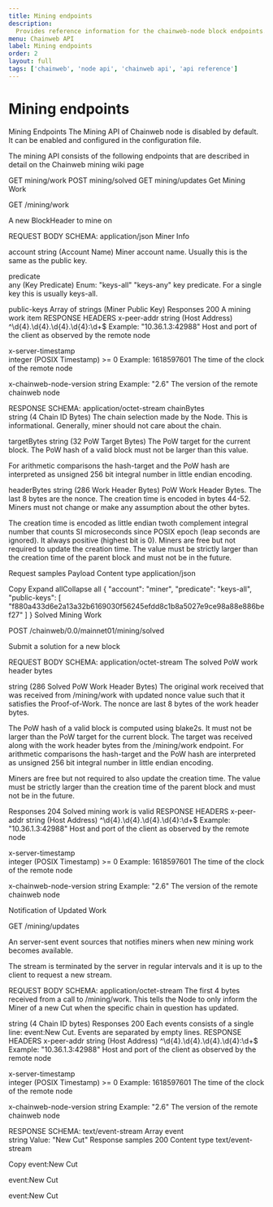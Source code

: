 ```yaml
---
title: Mining endpoints
description:
  Provides reference information for the chainweb-node block endpoints.
menu: Chainweb API
label: Mining endpoints
order: 2
layout: full
tags: ['chainweb', 'node api', 'chainweb api', 'api reference']
---
```


# Mining endpoints

Mining Endpoints
The Mining API of Chainweb node is disabled by default. It can be enabled and configured in the configuration file.

The mining API consists of the following endpoints that are described in detail on the Chainweb mining wiki page

GET mining/work
POST mining/solved
GET mining/updates
Get Mining Work

GET
/mining/work

A new BlockHeader to mine on

REQUEST BODY SCHEMA: application/json
Miner Info

account	
string (Account Name)
Miner account name. Usually this is the same as the public key.

predicate	
any (Key Predicate)
Enum: "keys-all" "keys-any"
key predicate. For a single key this is usually keys-all.

public-keys	
Array of strings (Miner Public Key)
Responses
200 A mining work item
RESPONSE HEADERS
x-peer-addr	
string (Host Address) ^\d{4}.\d{4}.\d{4}.\d{4}:\d+$
Example: "10.36.1.3:42988"
Host and port of the client as observed by the remote node

x-server-timestamp	
integer (POSIX Timestamp) >= 0
Example: 1618597601
The time of the clock of the remote node

x-chainweb-node-version	
string
Example: "2.6"
The version of the remote chainweb node

RESPONSE SCHEMA: application/octet-stream
chainBytes	
string <binary> (4 Chain ID Bytes)
The chain selection made by the Node. This is informational. Generally, miner should not care about the chain.

targetBytes	
string <binary> (32 PoW Target Bytes)
The PoW target for the current block. The PoW hash of a valid block must not be larger than this value.

For arithmetic comparisons the hash-target and the PoW hash are interpreted as unsigned 256 bit integral number in little endian encoding.

headerBytes	
string <binary> (286 Work Header Bytes)
PoW Work Header Bytes. The last 8 bytes are the nonce. The creation time is encoded in bytes 44-52. Miners must not change or make any assumption about the other bytes.

The creation time is encoded as little endian twoth complement integral number that counts SI microseconds since POSIX epoch (leap seconds are ignored). It always positive (highest bit is 0). Miners are free but not required to update the creation time. The value must be strictly larger than the creation time of the parent block and must not be in the future.

Request samples
Payload
Content type
application/json

Copy
Expand allCollapse all
{
"account": "miner",
"predicate": "keys-all",
"public-keys": [
"f880a433d6e2a13a32b6169030f56245efdd8c1b8a5027e9ce98a88e886bef27"
]
}
Solved Mining Work

POST
/chainweb/0.0/mainnet01/mining/solved

Submit a solution for a new block

REQUEST BODY SCHEMA: application/octet-stream
The solved PoW work header bytes

string <binary> (286 Solved PoW Work Header Bytes)
The original work received that was received from /mining/work with updated nonce value such that it satisfies the Proof-of-Work. The nonce are last 8 bytes of the work header bytes.

The PoW hash of a valid block is computed using blake2s. It must not be larger than the PoW target for the current block. The target was received along with the work header bytes from the /mining/work endpoint. For arithmetic comparisons the hash-target and the PoW hash are interpreted as unsigned 256 bit integral number in little endian encoding.

Miners are free but not required to also update the creation time. The value must be strictly larger than the creation time of the parent block and must not be in the future.

Responses
204 Solved mining work is valid
RESPONSE HEADERS
x-peer-addr	
string (Host Address) ^\d{4}.\d{4}.\d{4}.\d{4}:\d+$
Example: "10.36.1.3:42988"
Host and port of the client as observed by the remote node

x-server-timestamp	
integer (POSIX Timestamp) >= 0
Example: 1618597601
The time of the clock of the remote node

x-chainweb-node-version	
string
Example: "2.6"
The version of the remote chainweb node

Notification of Updated Work

GET
/mining/updates

An server-sent event sources that notifies miners when new mining work becomes available.

The stream is terminated by the server in regular intervals and it is up to the client to request a new stream.

REQUEST BODY SCHEMA: application/octet-stream
The first 4 bytes received from a call to /mining/work. This tells the Node to only inform the Miner of a new Cut when the specific chain in question has updated.

string <binary> (4 Chain ID bytes)
Responses
200 Each events consists of a single line: event:New Cut. Events are separated by empty lines.
RESPONSE HEADERS
x-peer-addr	
string (Host Address) ^\d{4}.\d{4}.\d{4}.\d{4}:\d+$
Example: "10.36.1.3:42988"
Host and port of the client as observed by the remote node

x-server-timestamp	
integer (POSIX Timestamp) >= 0
Example: 1618597601
The time of the clock of the remote node

x-chainweb-node-version	
string
Example: "2.6"
The version of the remote chainweb node

RESPONSE SCHEMA: text/event-stream
Array 
event	
string
Value: "New Cut"
Response samples
200
Content type
text/event-stream

Copy
event:New Cut

event:New Cut

event:New Cut
